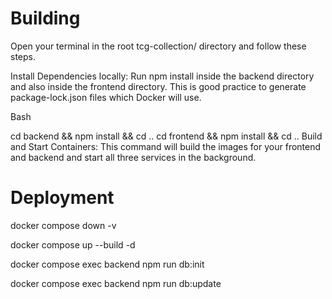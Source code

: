 
# Building

Open your terminal in the root tcg-collection/ directory and follow these steps.

Install Dependencies locally: Run npm install inside the backend directory and also inside the frontend directory. This is good practice to generate package-lock.json files which Docker will use.

Bash

cd backend && npm install && cd ..
cd frontend && npm install && cd ..
Build and Start Containers: This command will build the images for your frontend and backend and start all three services in the background.


# Deployment

docker compose down -v

docker compose up --build -d

docker compose exec backend npm run db:init

docker compose exec backend npm run db:update
